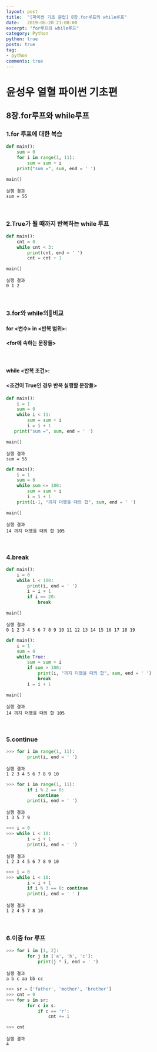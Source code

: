 ```yaml
---
layout: post
title:  "[파이썬 기초 문법] 8장.for루프와 while루프"
date:   2019-06-20 21:00:00
excerpt: "for루프와 while루프"
category: Python
python: true
posts: true
tag:
- python
comments: true
---
```


# 윤성우 열혈 파이썬 기초편
## 8장.for루프와 while루프
### 1.for 루프에 대한 복습
~~~ python
def main():
    sum = 0
    for i in range(1, 11):
        sum = sum + i
    print("sum =", sum, end = ' ')

main()
~~~
~~~
실행 결과
sum = 55
~~~
<br>

### 2.True가 될 때까지 반복하는 while 루프
~~~ python
def main():
    cnt = 0
    while cnt < 3:
        print(cnt, end = ' ')
        cnt = cnt + 1

main()
~~~
~~~
실행 결과
0 1 2
~~~
<br>

### 3.for와 while의비교
#### for <변수> in <반복 범위>:
####    <for에 속하는 문장들>
<br>

#### while <반복 조건>:
####    <조건이 True인 경우 반복 실행할 문장들>
~~~ python
def main():
    i = 1
    sum = 0
    while i < 11:
        sum = sum + i
        i = i + 1
   print("sum =", sum, end = ' ')

main()
~~~
~~~
실행 결과
sum = 55
~~~

~~~ python
def main():
    i = 1
    sum = 0
    while sum <= 100:
        sum = sum + i
        i = i + 1
    print(i-1, "까지 더했을 때의 합", sum, end = ' ')

main()
~~~
~~~
실행 결과
14 까지 더했을 때의 합 105
~~~
<br>

### 4.break
~~~ python
def main():
    i = 0
    while i < 100:
        print(i, end = ' ')
        i = i + 1
        if i == 20:
            break

main()
~~~
~~~
실행 결과
0 1 2 3 4 5 6 7 8 9 10 11 12 13 14 15 16 17 18 19
~~~

~~~ python
def main():
    i = 1
    sum = 0
    while True:
        sum = sum + i
        if sum > 100:
            print(i, "까지 더했을 때의 합", sum, end = ' ')
            break
        i = i + 1

main()
~~~
~~~
실행 결과
14 까지 더했을 때의 합 105
~~~
<br>

### 5.continue
~~~ python
>>> for i in range(1, 11):
        print(i, end = ' ')
~~~
~~~
실행 결과
1 2 3 4 5 6 7 8 9 10
~~~

~~~ python
>>> for i in range(1, 11):
        if i % 2 == 0:
            continue
        print(i, end = ' ')
~~~
~~~
실행 결과
1 3 5 7 9
~~~

~~~ python
>>> i = 0
>>> while i < 10:
        i = i + 1
        print(i, end = ' ')
~~~
~~~
실행 결과
1 2 3 4 5 6 7 8 9 10
~~~

~~~ python
>>> i = 0
>>> while i < 10:
        i = i + 1
        if i % 3 == 0: continue
        print(i, end = ' ' )
~~~
~~~
실행 결과
1 2 4 5 7 8 10
~~~
<br>

### 6.이중 for 루프
~~~ python
>>> for i in [1, 2]:
        for j in ['a', 'b', 'c']:
            print(j * i, end = ' ')
~~~
~~~
실행 결과
a b c aa bb cc
~~~

~~~ python
>>> sr = ['father', 'mother', 'brother']
>>> cnt = 0
>>> for s in sr:
        for c in s:
            if c == 'r':
                cnt += 1

>>> cnt
~~~
~~~
실행 결과
4
~~~
<br>
